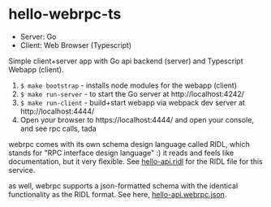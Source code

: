 hello-webrpc-ts
===============

* Server: Go
* Client: Web Browser (Typescript)

Simple client+server app with Go api backend (server) and Typescript Webapp (client).

1. `$ make bootstrap` - installs node modules for the webapp (client)
2. `$ make run-server` - to start the Go server at http://localhost:4242/
3. `$ make run-client` - build+start webapp via webpack dev server at http://localhost:4444/
4. Open your browser to https://localhost:4444/ and open your console, and see rpc calls, tada

webrpc comes with its own schema design language called RIDL, which stands for "RPC interface
design language" :) it reads and feels like documentation, but it very flexible. See
[hello-api.ridl](./hello-api.ridl) for the RIDL file for this service.

as well, webrpc supports a json-formatted schema with the identical functionality as the RIDL format.
See here, [hello-api.webrpc.json](./hello-api.webrpc.json).
